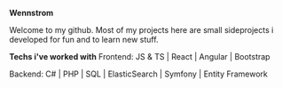 <b>Wennstrom</b>

Welcome to my github.
Most of my projects here are small sideprojects i developed for fun and to learn new stuff.

<b>Techs i've worked with</b>
Frontend:
JS & TS | React | Angular | Bootstrap

Backend:
C# | PHP | SQL | ElasticSearch | Symfony | Entity Framework

<!--
**wennstrom/wennstrom** is a ✨ _special_ ✨ repository because its `README.md` (this file) appears on your GitHub profile.

Here are some ideas to get you started:

- 🔭 I’m currently working on ...
- 🌱 I’m currently learning ...
- 👯 I’m looking to collaborate on ...
- 🤔 I’m looking for help with ...
- 💬 Ask me about ...
- 📫 How to reach me: ...
- 😄 Pronouns: ...
- ⚡ Fun fact: ...
-->
